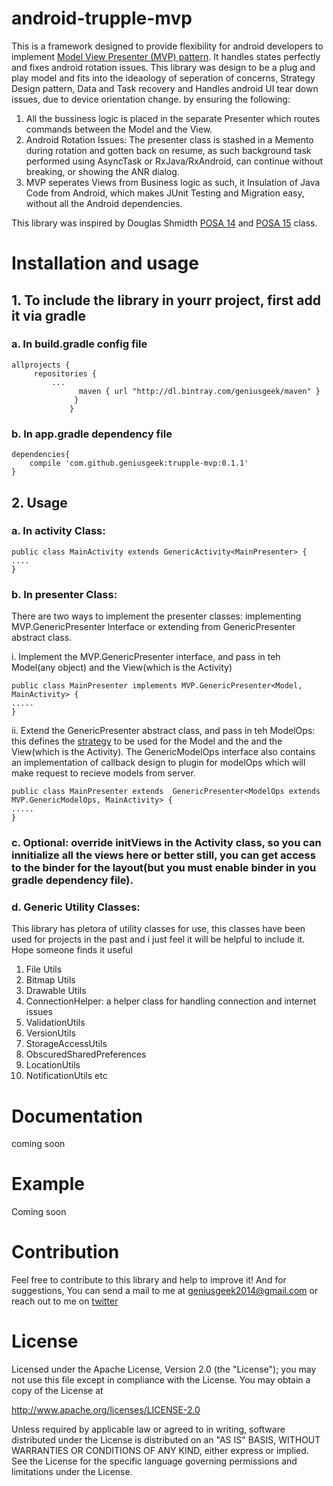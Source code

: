 # android-trupple-mvp

This is a framework designed to provide flexibility for android developers to implement [Model View Presenter (MVP) pattern](https://en.wikipedia.org/wiki/Model%E2%80%93view%E2%80%93presenter). It handles states perfectly and fixes android rotation issues. This library was design to be a plug and play model and fits into the ideaology of seperation of concerns, Strategy Design pattern, Data and Task recovery and Handles android UI tear down issues, due to device orientation change.
by ensuring the following:

 1.   All the bussiness logic is placed in the separate Presenter which routes commands between the Model and the View.
 2.   Android Rotation Issues: The presenter class is stashed in a Memento during rotation and gotten back on resume, as such background task performed using AsyncTask or RxJava/RxAndroid, can continue without breaking, or showing the ANR dialog.
 3.   MVP seperates Views from Business logic as such, it Insulation of Java Code from Android, which makes JUnit Testing and Migration easy, without all the Android dependencies.

This library was inspired by Douglas Shmidth [POSA 14](https://github.com/douglascraigschmidt/POSA-14) and [POSA 15](https://github.com/douglascraigschmidt/POSA-15) class.

# Installation and usage

## 1. To include the library in yourr project, first add it via gradle

### a. In build.gradle config file

```
allprojects {
     repositories {
         ...
               maven { url "http://dl.bintray.com/geniusgeek/maven" }
              }
             }
 ```
 
 
### b. In app.gradle dependency file


```
dependencies{
    compile 'com.github.geniusgeek:trupple-mvp:0.1.1'
}
```


## 2. Usage

### a. In activity Class: 

```
public class MainActivity extends GenericActivity<MainPresenter> {
....
}
```

### b. In presenter Class:
There are two ways to implement the presenter classes: implementing MVP.GenericPresenter Interface or extending from GenericPresenter abstract class.

i.    Implement the MVP.GenericPresenter interface, and pass in teh Model(any object) and the View(which is the Activity)


```
public class MainPresenter implements MVP.GenericPresenter<Model, MainActivity> {
.....
}
```


ii.    Extend the GenericPresenter abstract class, and pass in teh ModelOps: this defines the [strategy](https://en.wikipedia.org/wiki/Strategy_pattern) to be used for the Model and the and the View(which is the Activity).
The GenericModelOps interface also contains an implementation of callback design to plugin for modelOps which will make request to recieve models from server.

```
public class MainPresenter extends  GenericPresenter<ModelOps extends MVP.GenericModelOps, MainActivity> {
.....
}
```

### c. Optional: override initViews in the Activity class, so you can innitialize all the views here or better still, you can get access to the binder for the layout(but you must enable binder in you gradle dependency file).

### d. Generic Utility Classes: 
This library has pletora of utility classes for use, this classes have been used for projects in the past and i just feel it will be helpful to include it. Hope someone finds it useful 

1. File Utils
2. Bitmap Utils
3. Drawable Utils
4. ConnectionHelper: a helper class for handling connection and internet issues
5. ValidationUtils
6. VersionUtils
7. StorageAccessUtils
8. ObscuredSharedPreferences
9. LocationUtils
10. NotificationUtils etc

# Documentation
coming soon

# Example
Coming soon

# Contribution

Feel free to contribute to this library and help to improve it!
And for suggestions, You can send a mail to me at geniusgeek2014@gmail.com
or reach out to me on [twitter](https://twitter.com/samuelekpe)

# License

Licensed under the Apache License, Version 2.0 (the "License");
you may not use this file except in compliance with the License.
You may obtain a copy of the License at

   http://www.apache.org/licenses/LICENSE-2.0

Unless required by applicable law or agreed to in writing, software
distributed under the License is distributed on an "AS IS" BASIS,
WITHOUT WARRANTIES OR CONDITIONS OF ANY KIND, either express or implied.
See the License for the specific language governing permissions and
limitations under the License.
